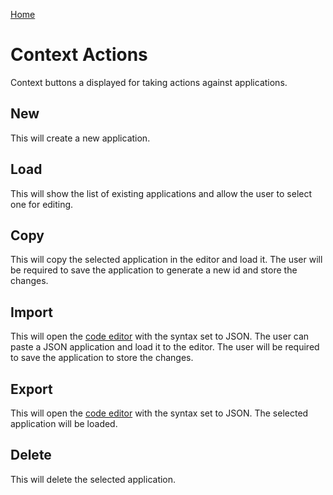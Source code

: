 [Home](readme.md)

# Context Actions
Context buttons a displayed for taking actions against applications.
## New
This will create a new application.
## Load
This will show the list of existing applications and allow the user to select one for editing.
## Copy
This will copy the selected application in the editor and load it. The user will be required to save
the application to generate a new id and store the changes.
## Import
This will open the [code editor](code-editor.md) with the syntax set to JSON. The user can
paste a JSON application and load it to the editor. The user will be required to save the application
to store the changes.
## Export
This will open the [code editor](code-editor.md) with the syntax set to JSON. The selected application
will be loaded.
## Delete
This will delete the selected application.
